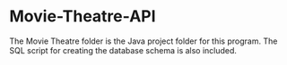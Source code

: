 # Movie-Theatre-API

The Movie Theatre folder is the Java project folder for this program. The SQL script for creating the database schema is also included.
